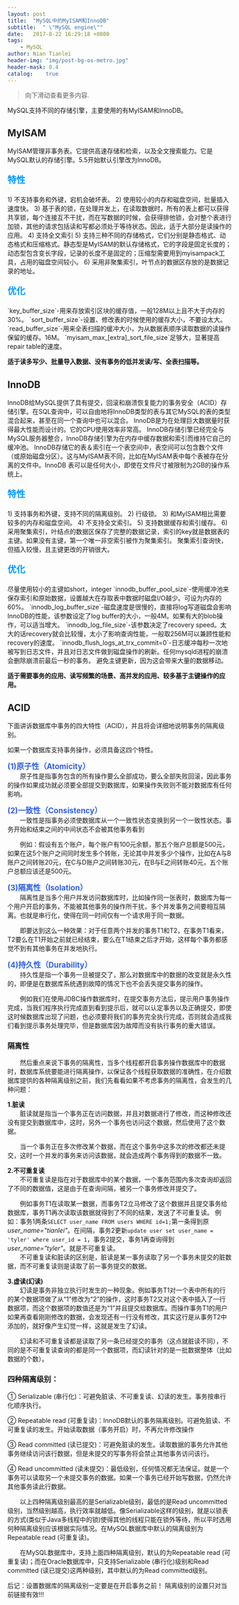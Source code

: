 ```yaml
---
layout: post
title:  "MySQL中的MyISAM和InnoDB"
subtitle:  " \"MySQL engine\""
date:   2017-8-22 16:29:18 +0800
tags:
    - MySQL
author: Nian Tianlei
header-img: "img/post-bg-os-metro.jpg"
header-mask: 0.4
catalog:    true
---
```


> 向下滑动查看更多内容.


MySQL支持不同的存储引擎，主要使用的有MyISAM和InnoDB。
## MyISAM  
MyISAM管理非事务表。它提供高速存储和检索，以及全文搜索能力。它是MySQL默认的存储引擎。5.5开始默认引擎改为InnoDB。  
<p style="font-size: 20px; font-weight: bold; color: #09f">特性</p>
1) 不支持事务和外键，宕机会破坏表。  
2) 使用较小的内存和磁盘空间，批量插入速度快。  
3) 基于表的锁，在处理并发上，在读取数据时，所有的表上都可以获得共享锁，每个连接互不干扰，而在写数据的时候，会获得排他锁，会对整个表进行加锁，其他的请求包括读和写都必须处于等待状态。因此，适于大部分是读操作的应用。  
4) 支持全文索引  
5) 支持三种不同的存储格式，它们分别是静态格式、动态格式和压缩格式。静态型是MyISAM的默认存储格式，它的字段是固定长度的；动态型包含变长字段，记录的长度不是固定的；压缩型需要用到myisampack工具，占用的磁盘空间较小。  
6) 采用非聚集索引，叶节点的数据区存放的是数据记录的地址。  
<p style="font-size: 20px; font-weight: bold; color: #09f">优化</p>
`key_buffer_size`-用来存放索引区块的缓存值，一般128M以上且不大于内存的30%。  
`sort_buffer_size`-设置、修改表的时候使用的缓存大小，不要设太大。  
`read_buffer_size`-用来全表扫描的缓冲大小，为从数据表顺序读取数据的读操作保留的缓存。16M。  
`myisam_max_[extra]_sort_file_size`足够大，显著提高repair table的速度。  


**适于读多写少、批量导入数据、没有事务的低并发读/写、全表扫描等。**

## InnoDB
InnoDB给MySQL提供了具有提交，回滚和崩溃恢复能力的事务安全（ACID）存储引擎。在SQL查询中，可以自由地将InnoDB类型的表与其它MySQL的表的类型混合起来，甚至在同一个查询中也可以混合。
InnoDB是为在处理巨大数据量时获得最大性能而设计的。它的CPU使用效率非常高。
InnoDB存储引擎已经完全与MySQL服务器整合，InnoDB存储引擎为在内存中缓存数据和索引而维持它自己的缓冲池。 InnoDB存储它的表＆索引在一个表空间中，表空间可以包含数个文件（或原始磁盘分区）。这与MyISAM表不同，比如在MyISAM表中每个表被存在分离的文件中。InnoDB 表可以是任何大小，即使在文件尺寸被限制为2GB的操作系统上。
<p style="font-size: 20px; font-weight: bold; color: #09f">特性</p>
1) 支持事务和外键，支持不同的隔离级别。  
2) 行级锁。     
3) 和MyISAM相比需要较多的内存和磁盘空间。  
4) 不支持全文索引。  
5) 支持数据缓存和索引缓存。  
6) 采用聚集索引，叶结点的数据区保存了完整的数据记录，索引的key就是数据表的主键。如果没有主键，第一个唯一非空索引被作为聚集索引。  
聚集索引查询快，但插入较慢，且主键更改的开销很大。  
<p style="font-size: 20px; font-weight: bold; color: #09f">优化</p>
尽量使用较小的主键如short，integer  
`innodb_buffer_pool_size`-使用缓冲池来保存索引和原始数据，设置越大在存取表中数据时磁盘I/O越少。可设为内存的60%。  
`innodb_log_buffer_size`-磁盘速度是很慢的，直接将log写道磁盘会影响InnoDB的性能，该参数设定了log buffer的大小，一般4M。如果有大的blob操作，可以适当增大。  
`innodb_log_file_size`-该参数决定了recovery speed。太大的话recovery就会比较慢，太小了影响查询性能，一般取256M可以兼顾性能和recovery的速度。  
`innodb_flush_logs_at_trx_commit=0`-日志缓冲每秒一次地被写到日志文件，并且对日志文件做到磁盘操作的刷新。任何mysqld进程的崩溃会删除崩溃前最后一秒的事务。  
避免主键更新，因为这会带来大量的数据移动。  

**适于需要事务的应用、读写频繁的场景、高并发的应用、较多基于主键操作的应用。**

## ACID
下面讲诉数据库中事务的四大特性（ACID），并且将会详细地说明事务的隔离级别。

如果一个数据库支持事务操作，必须具备这四个特性。

<span style="color: #3261e2; font-weight: bold; font-size: 17px;">(1)原子性（Atomicity）</span>  
　　原子性是指事务包含的所有操作要么全部成功，要么全部失败回滚，因此事务的操作如果成功就必须要全部提交到数据库，如果操作失败则不能对数据库有任何影响。

<span style="color: #3261e2; font-weight: bold; font-size: 17px;">(2)一致性（Consistency）</span>  
　　一致性是指事务必须使数据库从一个一致性状态变换到另一个一致性状态。事务开始和结束之间的中间状态不会被其他事务看到

　　例如：假设有五个账户，每个账户有100元余额，那五个账户总额是500元，如果在这5个账户之间同时发生多个转账，无论其中并发多少个操作，比如在A与B账户之间转账20元，在C与D账户之间转账30元，在B与E之间转账40元，五个账户总额应该还是500元。 

<span style="color: #3261e2; font-weight: bold; font-size: 17px;">(3)隔离性（Isolation）</span>  
　　隔离性是当多个用户并发访问数据库时，比如操作同一张表时，数据库为每一个用户开启的事务，不能被其他事务的操作所干扰，多个并发事务之间要相互隔离。也就是串行化，使得在同一时间仅有一个请求用于同一数据。

　　即要达到这么一种效果：对于任意两个并发的事务T1和T2，在事务T1看来，T2要么在T1开始之前就已经结束，要么在T1结束之后才开始，这样每个事务都感觉不到有其他事务在并发地执行。


<span style="color: #3261e2; font-weight: bold; font-size: 17px;">(4)持久性（Durability）</span>  
　　持久性是指一个事务一旦被提交了，那么对数据库中的数据的改变就是永久性的，即便是在数据库系统遇到故障的情况下也不会丢失提交事务的操作。

　　例如我们在使用JDBC操作数据库时，在提交事务方法后，提示用户事务操作完成，当我们程序执行完成直到看到提示后，就可以认定事务以及正确提交，即使这时候数据库出现了问题，也必须要将我们的事务完全执行完成，否则就会造成我们看到提示事务处理完毕，但是数据库因为故障而没有执行事务的重大错误。

### 隔离性
　　然后重点来说下事务的隔离性，当多个线程都开启事务操作数据库中的数据时，数据库系统要能进行隔离操作，以保证各个线程获取数据的准确性，在介绍数据库提供的各种隔离级别之前，我们先看看如果不考虑事务的隔离性，会发生的几种问题：

**1.脏读**  
　　脏读就是指当一个事务正在访问数据，并且对数据进行了修改，而这种修改还没有提交到数据库中，这时，另外一个事务也访问这个数据，然后使用了这个数据。

　　当一个事务正在多次修改某个数据，而在这个事务中这多次的修改都还未提交，这时一个并发的事务来访问该数据，就会造成两个事务得到的数据不一致。


**2.不可重复读**  
　　不可重复读是指在对于数据库中的某个数据，一个事务范围内多次查询却返回了不同的数据值，这是由于在查询间隔，被另一个事务修改并提交了。

　　例如事务T1在读取某一数据，而事务T2立马修改了这个数据并且提交事务给数据库，事务T1再次读取该数据就得到了不同的结果，发送了不可重复读。
例如：事务1两条`SELECT user_name FROM users WHERE id=1;`第一条得到原*user_name="tianlei"*。在间隔，事务2更新`update user set user_name = 'tyler' where user_id = 1`，事务2提交，事务1再查询得到*user_name="tyler"*。就是不可重复读。  
　　不可重复读和脏读的区别是，脏读是某一事务读取了另一个事务未提交的脏数据，而不可重复读则是读取了前一事务提交的数据。


**3.虚读(幻读)**  
　　幻读是事务非独立执行时发生的一种现象。例如事务T1对一个表中所有的行的某个数据项做了从“1”修改为“2”的操作，这时事务T2又对这个表中插入了一行数据项，而这个数据项的数值还是为“1”并且提交给数据库。而操作事务T1的用户如果再查看刚刚修改的数据，会发现还有一行没有修改，其实这行是从事务T2中添加的，就好像产生幻觉一样，这就是发生了幻读。

　　幻读和不可重复读都是读取了另一条已经提交的事务（这点就脏读不同），不同的是不可重复读查询的都是同一个数据项，而幻读针对的是一批数据整体（比如数据的个数）。

 
### 四种隔离级别：

① Serializable (串行化)：可避免脏读、不可重复读、幻读的发生。事务按串行化顺序执行。

② Repeatable read (可重复读)：InnoDB默认的事务隔离级别。可避免脏读、不可重复读的发生。开始读取数据（事务开启）时，不再允许修改操作

③ Read committed (读已提交)：可避免脏读的发生。读取数据的事务允许其他事务继续访问该行数据，但是未提交的写事务将会禁止其他事务访问该行。

④ Read uncommitted (读未提交)：最低级别，任何情况都无法保证。就是一个事务可以读取另一个未提交事务的数据。如果一个事务已经开始写数据，仍然允许其他事务读此行数据。

 

　　以上四种隔离级别最高的是Serializable级别，最低的是Read uncommitted级别，当然级别越高，执行效率就越低。像Serializable这样的级别，就是以锁表的方式(类似于Java多线程中的锁)使得其他的线程只能在锁外等待，所以平时选用何种隔离级别应该根据实际情况。在MySQL数据库中默认的隔离级别为Repeatable read (可重复读)。

　　在MySQL数据库中，支持上面四种隔离级别，默认的为Repeatable read (可重复读)；而在Oracle数据库中，只支持Serializable (串行化)级别和Read committed (读已提交)这两种级别，其中默认的为Read committed级别。

后记：设置数据库的隔离级别一定要是在开启事务之前！
隔离级别的设置只对当前链接有效!!!

